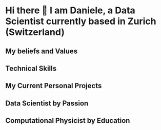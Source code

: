 # Hi there 👋 I am Daniele, a Data Scientist currently based in Zurich (Switzerland)

<!--
This is a comment
**scod84/scod84** is a ✨ _special_ ✨ repository because its `README.md` (this file) appears on your GitHub profile.

DS: check out https://www.youtube.com/watch?v=KhGWbt1dAKQ

Here are some ideas to get you started:

- 🔭 I’m currently working on ...
- 🌱 I’m currently learning ...
- 👯 I’m looking to collaborate on ...
- 🤔 I’m looking for help with ...
- 💬 Ask me about ...
- 📫 How to reach me: ...
- 😄 Pronouns: ...
- ⚡ Fun fact: ...
-->

## My beliefs and Values


## Technical Skills


## My Current Personal Projects


## Data Scientist by Passion


## Computational Physicist by Education

